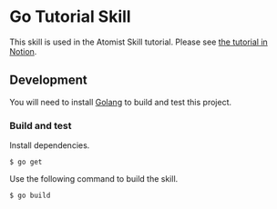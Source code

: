 # Go Tutorial Skill

This skill is used in the Atomist Skill tutorial. Please see [the tutorial in Notion](https://www.notion.so/dockerinc/Atomist-skill-tutorial-be10a08264bf456b916f5d0fd986ff7b).

## Development

You will need to install [Golang][go] to build and test this project.

[go]: https://go.dev/ "Go"

### Build and test

Install dependencies.

```
$ go get
```

Use the following command to build the skill.

```
$ go build
```

